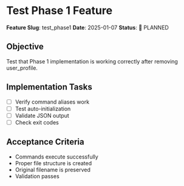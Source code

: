 # Test Phase 1 Feature

**Feature Slug**: test_phase1
**Date**: 2025-01-07
**Status**: 📝 PLANNED

## Objective
Test that Phase 1 implementation is working correctly after removing user_profile.

## Implementation Tasks
- [ ] Verify command aliases work
- [ ] Test auto-initialization
- [ ] Validate JSON output
- [ ] Check exit codes

## Acceptance Criteria
- Commands execute successfully
- Proper file structure is created
- Original filename is preserved
- Validation passes